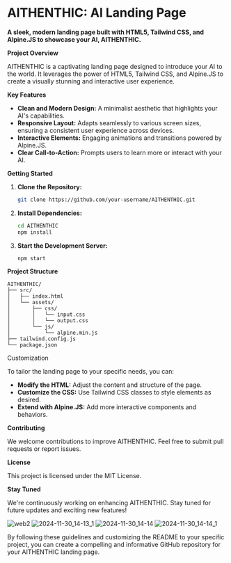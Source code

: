 # AITHENTHIC: AI Landing Page

**A sleek, modern landing page built with HTML5, Tailwind CSS, and Alpine.JS to showcase your AI, AITHENTHIC.**

**Project Overview**

AITHENTHIC is a captivating landing page designed to introduce your AI to the world. It leverages the power of HTML5, Tailwind CSS, and Alpine.JS to create a visually stunning and interactive user experience. 

**Key Features**

* **Clean and Modern Design:** A minimalist aesthetic that highlights your AI's capabilities.
* **Responsive Layout:** Adapts seamlessly to various screen sizes, ensuring a consistent user experience across devices.
* **Interactive Elements:** Engaging animations and transitions powered by Alpine.JS.
* **Clear Call-to-Action:** Prompts users to learn more or interact with your AI.

**Getting Started**

1. **Clone the Repository:**
   ```bash
   git clone https://github.com/your-username/AITHENTHIC.git
   ```
2. **Install Dependencies:**
   ```bash
   cd AITHENTHIC
   npm install
   ```
3. **Start the Development Server:**
   ```bash
   npm start
   ```

**Project Structure**

```
AITHENTHIC/
├── src/
│   ├── index.html
│   └── assets/
│       ├── css/
│       │   └── input.css
│       │   └── output.css
│       └── js/
│           └── alpine.min.js
├── tailwind.config.js
└── package.json
```

Customization

To tailor the landing page to your specific needs, you can:
* **Modify the HTML:** Adjust the content and structure of the page.
* **Customize the CSS:** Use Tailwind CSS classes to style elements as desired.
* **Extend with Alpine.JS:** Add more interactive components and behaviors.

**Contributing**

We welcome contributions to improve AITHENTHIC. Feel free to submit pull requests or report issues.

**License**

This project is licensed under the MIT License.

**Stay Tuned**

We're continuously working on enhancing AITHENTHIC. Stay tuned for future updates and exciting new features!

![web2](https://github.com/user-attachments/assets/701db323-3ff0-4397-a7e9-27c31651a4e7)
![2024-11-30_14-13_1](https://github.com/user-attachments/assets/d79a551c-7cbd-46c9-a559-713736a61a79)
![2024-11-30_14-14](https://github.com/user-attachments/assets/05fe2877-77b4-4a53-8b5a-8ebed7081e0f)
![2024-11-30_14-14_1](https://github.com/user-attachments/assets/352b080a-b663-4edd-aaa9-28960b796b3f)


By following these guidelines and customizing the README to your specific project, you can create a compelling and informative GitHub repository for your AITHENTHIC landing page.
